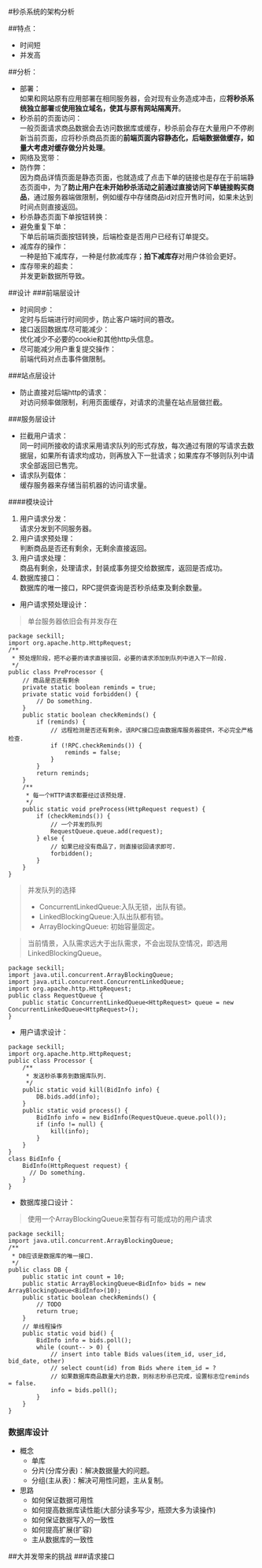 #秒杀系统的架构分析

##特点：

* 时间短
* 并发高

##分析：

* 部署：  
如果和网站原有应用部署在相同服务器，会对现有业务造成冲击，应**将秒杀系统独立部署**或**使用独立域名，使其与原有网站隔离开**。
* 秒杀前的页面访问：  
一般页面请求商品数据会去访问数据库或缓存，秒杀前会存在大量用户不停刷新当前页面，应将秒杀商品页面的**前端页面内容静态化，后端数据做缓存，如量大考虑对缓存做分片处理**。
* 网络及宽带：  
* 防作弊：  
因为商品详情页面是静态页面，也就造成了点击下单的链接也是存在于前端静态页面中，为了**防止用户在未开始秒杀活动之前通过直接访问下单链接购买商品**，通过服务器端做限制，例如缓存中存储商品id对应开售时间，如果未达到时间点则直接返回。
* 秒杀静态页面下单按钮转换：  
* 避免重复下单：  
下单后前端页面按钮转换，后端检查是否用户已经有订单提交。
* 减库存的操作：  
一种是拍下减库存，一种是付款减库存；**拍下减库存**对用户体验会更好。
* 库存带来的超卖：  
并发更新数据所导致。

##设计
###前端层设计
* 时间同步：  
定时与后端进行时间同步，防止客户端时间的篡改。
* 接口返回数据库尽可能减少：  
优化减少不必要的cookie和其他http头信息。
* 尽可能减少用户重复提交操作：  
前端代码对点击事件做限制。

###站点层设计
* 防止直接对后端http的请求：  
对访问频率做限制，利用页面缓存，对请求的流量在站点层做拦截。

###服务层设计
* 拦截用户请求：  
同一时间所接收的请求采用请求队列的形式存放，每次通过有限的写请求去数据层，如果所有请求均成功，则再放入下一批请求；如果库存不够则队列中请求全部返回已售完。
* 请求队列载体：  
缓存服务器来存储当前机器的访问请求量。

####模块设计

1. 用户请求分发：  
请求分发到不同服务器。
2. 用户请求预处理：  
判断商品是否还有剩余，无剩余直接返回。
3. 用户请求处理：  
商品有剩余，处理请求，封装成事务提交给数据库，返回是否成功。
4. 数据库接口：  
数据库的唯一接口，RPC提供查询是否秒杀结束及剩余数量。

* 用户请求预处理设计：
  
> 单台服务器依旧会有并发存在

```
package seckill; 
import org.apache.http.HttpRequest; 
/** 
 * 预处理阶段，把不必要的请求直接驳回，必要的请求添加到队列中进入下一阶段. 
 */ 
public class PreProcessor { 
    // 商品是否还有剩余 
    private static boolean reminds = true; 
    private static void forbidden() { 
        // Do something. 
    } 
    public static boolean checkReminds() { 
        if (reminds) { 
            // 远程检测是否还有剩余，该RPC接口应由数据库服务器提供，不必完全严格检查. 
            if (!RPC.checkReminds()) { 
                reminds = false; 
            } 
        } 
        return reminds; 
    } 
    /** 
     * 每一个HTTP请求都要经过该预处理. 
     */ 
    public static void preProcess(HttpRequest request) { 
        if (checkReminds()) { 
            // 一个并发的队列 
            RequestQueue.queue.add(request); 
        } else { 
            // 如果已经没有商品了，则直接驳回请求即可. 
            forbidden(); 
        } 
    } 
} 
```
> 并发队列的选择
> >
> * ConcurrentLinkedQueue:入队无锁，出队有锁。
> * LinkedBlockingQueue:入队出队都有锁。
> * ArrayBlockingQueue: 初始容量固定。

> 当前情景，入队需求远大于出队需求，不会出现队空情况，即选用LinkedBlockingQueue。

```
package seckill; 
import java.util.concurrent.ArrayBlockingQueue; 
import java.util.concurrent.ConcurrentLinkedQueue; 
import org.apache.http.HttpRequest; 
public class RequestQueue { 
    public static ConcurrentLinkedQueue<HttpRequest> queue = new ConcurrentLinkedQueue<HttpRequest>(); 
} 
```

* 用户请求设计：  

```
package seckill; 
import org.apache.http.HttpRequest; 
public class Processor { 
	/** 
	 * 发送秒杀事务到数据库队列. 
	 */ 
	public static void kill(BidInfo info) { 
    	DB.bids.add(info); 
	} 
	public static void process() { 
	    BidInfo info = new BidInfo(RequestQueue.queue.poll()); 
	    if (info != null) { 
	        kill(info); 
	    } 
	} 
} 
class BidInfo { 
	BidInfo(HttpRequest request) { 
	  // Do something. 
	} 
} 
```
* 数据库接口设计：

> 使用一个ArrayBlockingQueue来暂存有可能成功的用户请求
 
```
package seckill; 
import java.util.concurrent.ArrayBlockingQueue; 
/** 
 * DB应该是数据库的唯一接口. 
 */ 
public class DB { 
	public static int count = 10; 
	public static ArrayBlockingQueue<BidInfo> bids = new ArrayBlockingQueue<BidInfo>(10); 
	public static boolean checkReminds() { 
	    // TODO 
	    return true; 
	} 
	// 单线程操作 
	public static void bid() { 
	    BidInfo info = bids.poll(); 
	    while (count-- > 0) { 
	        // insert into table Bids values(item_id, user_id, bid_date, other) 
	        // select count(id) from Bids where item_id = ? 
	        // 如果数据库商品数量大约总数，则标志秒杀已完成，设置标志位reminds = false. 
	        info = bids.poll(); 
	    } 
	} 
} 
```
### 数据库设计
* 概念
	* 单库
	* 分片(分库分表)：解决数据量大的问题。
	* 分组(主从表)：解决可用性问题，主从复制。
* 思路
	* 如何保证数据可用性
	* 如何提高数据库读性能(大部分读多写少，瓶颈大多为读操作)
	* 如何保证数据写入的一致性
	* 如何提高扩展(扩容)	
	* 主从数据库的一致性  

##大并发带来的挑战
###请求接口



